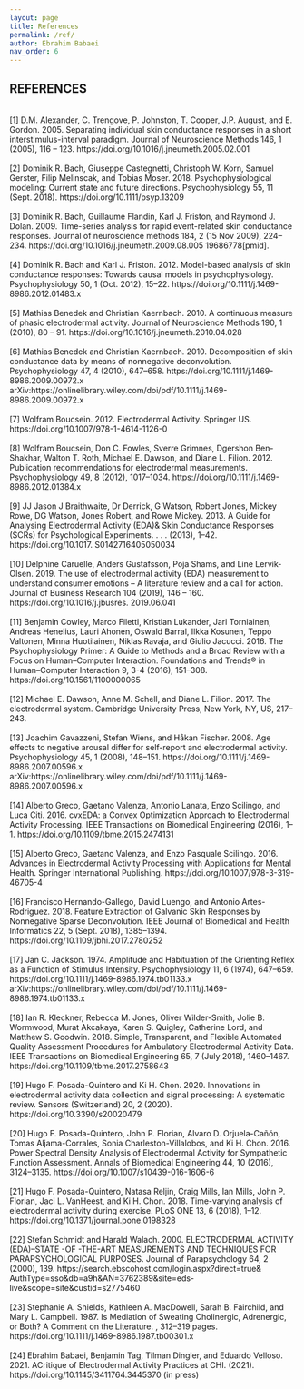 ```yaml
---
layout: page
title: References
permalink: /ref/
author: Ebrahim Babaei
nav_order: 6
---
```

## REFERENCES
<br>
[1] D.M. Alexander, C. Trengove, P. Johnston, T. Cooper, J.P. August, and E. Gordon. 2005. Separating individual skin conductance responses in a short
interstimulus-interval paradigm. Journal of Neuroscience Methods 146, 1 (2005), 116 – 123. https://doi.org/10.1016/j.jneumeth.2005.02.001
<br><br>
[2] Dominik R. Bach, Giuseppe Castegnetti, Christoph W. Korn, Samuel Gerster, Filip Melinscak, and Tobias Moser. 2018. Psychophysiological modeling:
Current state and future directions. Psychophysiology 55, 11 (Sept. 2018). https://doi.org/10.1111/psyp.13209
<br><br>
[3] Dominik R. Bach, Guillaume Flandin, Karl J. Friston, and Raymond J. Dolan. 2009. Time-series analysis for rapid event-related skin conductance
responses. Journal of neuroscience methods 184, 2 (15 Nov 2009), 224–234. https://doi.org/10.1016/j.jneumeth.2009.08.005 19686778[pmid].
<br><br>
[4] Dominik R. Bach and Karl J. Friston. 2012. Model-based analysis of skin conductance responses: Towards causal models in psychophysiology.
Psychophysiology 50, 1 (Oct. 2012), 15–22. https://doi.org/10.1111/j.1469-8986.2012.01483.x
<br><br>
[5] Mathias Benedek and Christian Kaernbach. 2010. A continuous measure of phasic electrodermal activity. Journal of Neuroscience Methods 190, 1
(2010), 80 – 91. https://doi.org/10.1016/j.jneumeth.2010.04.028
<br><br>
[6] Mathias Benedek and Christian Kaernbach. 2010. Decomposition of skin conductance data by means of nonnegative deconvolution. Psychophysiology
47, 4 (2010), 647–658. https://doi.org/10.1111/j.1469-8986.2009.00972.x arXiv:https://onlinelibrary.wiley.com/doi/pdf/10.1111/j.1469-8986.2009.00972.x
<br><br>
[7] Wolfram Boucsein. 2012. Electrodermal Activity. Springer US. https://doi.org/10.1007/978-1-4614-1126-0
<br><br>
[8] Wolfram Boucsein, Don C. Fowles, Sverre Grimnes, Dgershon Ben-Shakhar, Walton T. Roth, Michael E. Dawson, and Diane L. Filion. 2012. Publication
recommendations for electrodermal measurements. Psychophysiology 49, 8 (2012), 1017–1034. https://doi.org/10.1111/j.1469-8986.2012.01384.x
<br><br>
[9] JJ Jason J Braithwaite, Dr Derrick, G Watson, Robert Jones, Mickey Rowe, DG Watson, Jones Robert, and Rowe Mickey. 2013. A Guide for Analysing
Electrodermal Activity (EDA)& Skin Conductance Responses (SCRs) for Psychological Experiments. . . . (2013), 1–42. https://doi.org/10.1017.
S0142716405050034
<br><br>
[10] Delphine Caruelle, Anders Gustafsson, Poja Shams, and Line Lervik-Olsen. 2019. The use of electrodermal activity (EDA) measurement to understand
consumer emotions – A literature review and a call for action. Journal of Business Research 104 (2019), 146 – 160. https://doi.org/10.1016/j.jbusres.
2019.06.041
<br><br>
[11] Benjamin Cowley, Marco Filetti, Kristian Lukander, Jari Torniainen, Andreas Henelius, Lauri Ahonen, Oswald Barral, Ilkka Kosunen, Teppo Valtonen,
Minna Huotilainen, Niklas Ravaja, and Giulio Jacucci. 2016. The Psychophysiology Primer: A Guide to Methods and a Broad Review with a Focus on
Human–Computer Interaction. Foundations and Trends® in Human–Computer Interaction 9, 3-4 (2016), 151–308. https://doi.org/10.1561/1100000065
<br><br>
[12] Michael E. Dawson, Anne M. Schell, and Diane L. Filion. 2017. The electrodermal system. Cambridge University Press, New York, NY, US, 217–243.
<br><br>
[13] Joachim Gavazzeni, Stefan Wiens, and Håkan Fischer. 2008. Age effects to negative arousal differ for self-report and electrodermal activity.
Psychophysiology 45, 1 (2008), 148–151. https://doi.org/10.1111/j.1469-8986.2007.00596.x arXiv:https://onlinelibrary.wiley.com/doi/pdf/10.1111/j.1469-
8986.2007.00596.x
<br><br>
[14] Alberto Greco, Gaetano Valenza, Antonio Lanata, Enzo Scilingo, and Luca Citi. 2016. cvxEDA: a Convex Optimization Approach to Electrodermal
Activity Processing. IEEE Transactions on Biomedical Engineering (2016), 1–1. https://doi.org/10.1109/tbme.2015.2474131
<br><br>
[15] Alberto Greco, Gaetano Valenza, and Enzo Pasquale Scilingo. 2016. Advances in Electrodermal Activity Processing with Applications for Mental Health.
Springer International Publishing. https://doi.org/10.1007/978-3-319-46705-4
<br><br>
[16] Francisco Hernando-Gallego, David Luengo, and Antonio Artes-Rodriguez. 2018. Feature Extraction of Galvanic Skin Responses by Nonnegative
Sparse Deconvolution. IEEE Journal of Biomedical and Health Informatics 22, 5 (Sept. 2018), 1385–1394. https://doi.org/10.1109/jbhi.2017.2780252
<br><br>
[17] Jan C. Jackson. 1974. Amplitude and Habituation of the Orienting Reflex as a Function of Stimulus Intensity. Psychophysiology 11, 6 (1974), 647–659.
https://doi.org/10.1111/j.1469-8986.1974.tb01133.x arXiv:https://onlinelibrary.wiley.com/doi/pdf/10.1111/j.1469-8986.1974.tb01133.x
<br><br>
[18] Ian R. Kleckner, Rebecca M. Jones, Oliver Wilder-Smith, Jolie B. Wormwood, Murat Akcakaya, Karen S. Quigley, Catherine Lord, and Matthew S.
Goodwin. 2018. Simple, Transparent, and Flexible Automated Quality Assessment Procedures for Ambulatory Electrodermal Activity Data. IEEE
Transactions on Biomedical Engineering 65, 7 (July 2018), 1460–1467. https://doi.org/10.1109/tbme.2017.2758643
<br><br>
[19] Hugo F. Posada-Quintero and Ki H. Chon. 2020. Innovations in electrodermal activity data collection and signal processing: A systematic review.
Sensors (Switzerland) 20, 2 (2020). https://doi.org/10.3390/s20020479
<br><br>
[20] Hugo F. Posada-Quintero, John P. Florian, Alvaro D. Orjuela-Cañón, Tomas Aljama-Corrales, Sonia Charleston-Villalobos, and Ki H. Chon. 2016.
Power Spectral Density Analysis of Electrodermal Activity for Sympathetic Function Assessment. Annals of Biomedical Engineering 44, 10 (2016),
3124–3135. https://doi.org/10.1007/s10439-016-1606-6
<br><br>
[21] Hugo F. Posada-Quintero, Natasa Reljin, Craig Mills, Ian Mills, John P. Florian, Jaci L. VanHeest, and Ki H. Chon. 2018. Time-varying analysis of
electrodermal activity during exercise. PLoS ONE 13, 6 (2018), 1–12. https://doi.org/10.1371/journal.pone.0198328
<br><br>
[22] Stefan Schmidt and Harald Walach. 2000. ELECTRODERMAL ACTIVITY (EDA)–STATE -OF -THE-ART MEASUREMENTS AND TECHNIQUES
FOR PARAPSYCHOLOGICAL PURPOSES. Journal of Parapsychology 64, 2 (2000), 139. https://search.ebscohost.com/login.aspx?direct=true&
AuthType=sso&db=a9h&AN=3762389&site=eds-live&scope=site&custid=s2775460
<br><br>
[23] Stephanie A. Shields, Kathleen A. MacDowell, Sarah B. Fairchild, and Mary L. Campbell. 1987. Is Mediation of Sweating Cholinergic, Adrenergic, or
Both? A Comment on the Literature. , 312–319 pages. https://doi.org/10.1111/j.1469-8986.1987.tb00301.x
<br><br>
[24] Ebrahim Babaei, Benjamin Tag, Tilman Dingler, and Eduardo Velloso. 2021. ACritique of Electrodermal Activity Practices at CHI. (2021).   https://doi.org/10.1145/3411764.3445370 (in press)